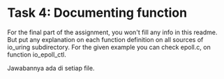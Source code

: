 # Task 4: Documenting function
For the final part of the assignment, you won't fill any info in this readme. But put any explanation on each function definition on all sources of io_uring subdirectory. For the given example you can check epoll.c, on function io_epoll_ctl. 

Jawabannya ada di setiap file.
